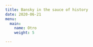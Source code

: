 ```yaml
---
title: Bansky in the sauce of history
date: 2020-06-21
menu:
  main:
    name: Otro
    weight: 5

---
```

